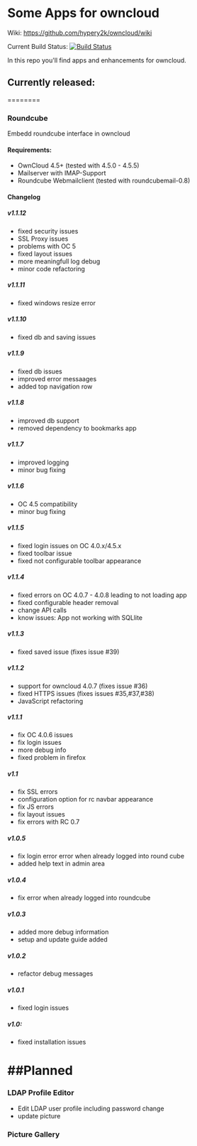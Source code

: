 Some Apps for owncloud
========
Wiki: https://github.com/hypery2k/owncloud/wiki

Current Build Status: [![Build Status](https://secure.travis-ci.org/hypery2k/owncloud.png)](http://travis-ci.org/hypery2k/owncloud)

In this repo you'll find apps and enhancements for owncloud.

## Currently released:
========
### Roundcube
Embedd roundcube interface in owncloud

#### Requirements:
* OwnCloud 4.5+  (tested with 4.5.0 - 4.5.5)
* Mailserver with IMAP-Support
* Roundcube Webmailclient (tested with roundcubemail-0.8)

#### Changelog

##### v1.1.12
* fixed security issues
* SSL Proxy issues
* problems with OC 5
* fixed layout issues
* more meaningfull log debug
* minor code refactoring

##### v1.1.11
* fixed windows resize error

##### v1.1.10
* fixed db and saving issues

##### v1.1.9
* fixed db issues
* improved error messaages
* added top navigation row

##### v1.1.8
* improved db support
* removed dependency to bookmarks app

##### v1.1.7
* improved logging
* minor bug fixing

##### v1.1.6
* OC 4.5 compatibility
* minor bug fixing

##### v1.1.5
* fixed login issues on OC 4.0.x/4.5.x
* fixed toolbar issue
* fixed not configurable toolbar appearance

##### v1.1.4
* fixed errors on OC 4.0.7 - 4.0.8 leading to not loading app
* fixed configurable header removal
* change API calls
* know issues: App not working with SQLlite

##### v1.1.3
* fixed saved issue (fixes issue #39)

##### v1.1.2
* support for owncloud 4.0.7 (fixes issue #36)
* fixed HTTPS issues (fixes issues #35,#37,#38)
* JavaScript refactoring

##### v1.1.1
* fix OC 4.0.6 issues
* fix login issues
* more debug info
* fixed problem in firefox

##### v1.1
* fix SSL errors
* configuration option for rc navbar appearance
* fix JS errors
* fix layout issues
* fix errors with RC 0.7
##### v1.0.5
* fix login error error when already logged into round cube
* added help text in admin area
##### v1.0.4
* fix error when already logged into roundcube
##### v1.0.3
* added more debug information
* setup and update guide added
##### v1.0.2
* refactor debug messages
##### v1.0.1
* fixed login issues
##### v1.0:
* fixed installation issues

##Planned
========
### LDAP Profile Editor
* Edit LDAP user profile including password change
* update picture
### Picture Gallery

